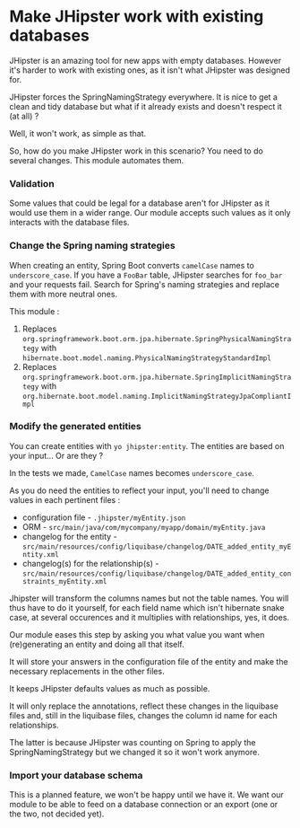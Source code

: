 # Make JHipster work with existing databases

JHipster is an amazing tool for new apps with empty databases.
However it's harder to work with existing ones, as it isn't what JHipster was designed for.

JHipster forces the SpringNamingStrategy everywhere.
It is nice to get a clean and tidy database but what if it already exists and doesn't respect it (at all) ?

Well, it won't work, as simple as that.

So, how do you make JHipster work in this scenario? You need to do several changes. This module automates them.

### Validation

Some values that could be legal for a database aren't for JHipster as it would use them in a wider range.
Our module accepts such values as it only interacts with the database files.

### Change the Spring naming strategies 

When creating an entity, Spring Boot converts `camelCase` names to `underscore_case`. If you have a `FooBar` table, JHipster searches for `foo_bar` and your requests fail. Search for Spring's naming strategies and replace them with more neutral ones.

This module :

1. Replaces `org.springframework.boot.orm.jpa.hibernate.SpringPhysicalNamingStrategy` with `hibernate.boot.model.naming.PhysicalNamingStrategyStandardImpl`
1. Replaces `org.springframework.boot.orm.jpa.hibernate.SpringImplicitNamingStrategy` with `org.hibernate.boot.model.naming.ImplicitNamingStrategyJpaCompliantImpl`

### Modify the generated entities

You can create entities with `yo jhipster:entity`. The entities are based on your input... Or are they ?

In the tests we made, `CamelCase` names becomes `underscore_case`.

As you do need the entities to reflect your input, you'll need to change values in each pertinent files : 
* configuration file - `.jhipster/myEntity.json`
* ORM - `src/main/java/com/mycompany/myapp/domain/myEntity.java`
* changelog for the entity - `src/main/resources/config/liquibase/changelog/DATE_added_entity_myEntity.xml`
* changelog(s) for the relationship(s) - `src/main/resources/config/liquibase/changelog/DATE_added_entity_constraints_myEntity.xml`

Jhipster will transform the columns names but not the table names.
You will thus have to do it yourself, for each field name which isn't hibernate snake case, at several occurences and it multiplies with relationships, yes, it does.

Our module eases this step by asking you what value you want when (re)generating an entity and doing all that itself.

It will store your answers in the configuration file of the entity and make the necessary replacements in the other files.

It keeps JHipster defaults values as much as possible.

It will only replace the annotations, reflect these changes in the liquibase files and, still in the liquibase files, changes the column id name for each relationships.

The latter is because JHipster was counting on Spring to apply the SpringNamingStrategy but we changed it so it won't work anymore.

### Import your database schema

This is a planned feature, we won't be happy until we have it.
We want our module to be able to feed on a database connection or an export (one or the two, not decided yet).

